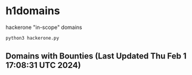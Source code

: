 # h1domains
hackerone "in-scope" domains

`python3 hackerone.py`
## Domains with Bounties (Last Updated Thu Feb  1 17:08:31 UTC 2024)
```

```
